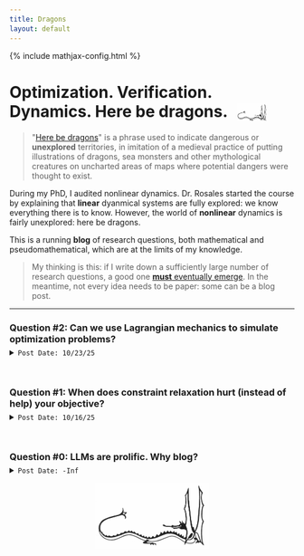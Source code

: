 ```yaml
---
title: Dragons
layout: default
---
```

{% include mathjax-config.html %}

<h1>
    Optimization. Verification. Dynamics. Here be dragons.
  <img src="/photos/dragon.jpg" alt="logo" style="height:32px; vertical-align:middle; margin-left:10px;">
</h1>

>"[Here be dragons](https://en.wikipedia.org/wiki/Here_be_dragons)" is a phrase used to indicate dangerous or **unexplored** territories, in imitation of a medieval practice of putting illustrations of dragons, sea monsters and other mythological creatures on uncharted areas of maps where potential dangers were thought to exist.

During my PhD, I audited nonlinear dynamics. Dr. Rosales started the course by explaining that **linear** dyanmical systems are fully explored: we know everything there is to know. However, the world of **nonlinear** dynamics is fairly unexplored: here be dragons.

This is a running **blog** of research questions, both mathematical and pseudomathematical, which are at the limits of my knowledge.

<!--
* Some questions are mathematical
* Some are pseudomathematical
* All are inspired by real life observations and hopefully have some degree of research value
-->

> My thinking is this: if I write down a sufficiently large number of research questions, a good one [**must** eventually emerge](https://en.wikipedia.org/wiki/Infinite_monkey_theorem). In the meantime, not every idea needs to be paper: some can be a blog post.

***




<!--
<h3 style="font-weight:bold; margin-bottom:5px;">Question #3: Does information propagate non-locally through a sparse graph?</h3>
<details markdown="1">
<summary><code>Post Date: 10/24/25</code></summary>

</details>
<hr style="height:15px; visibility:hidden;" />

-->











<h3 style="font-weight:bold; margin-bottom:5px;">Question #2: Can we use Lagrangian mechanics to simulate optimization problems?</h3>
<details markdown="1">
<summary><code>Post Date: 10/23/25</code></summary>

**tl;dr**: Quantum people do this all the time.

Drop a ping-pong ball into a mountain crevasse. It will ping-pong about until it reaches the bottom. And if we make some light convexity assumptions, it should reliably reach the true, actual bottom. 

This post is inspired by a computational problem: gradient-based methods tend to have a hard time solving some convex optimization problems. For example, problem **(6b)** in [our recent paper](https://arxiv.org/pdf/2406.13191) is easily solvable in the DC-OPF context, but when we posed a similar problem in the AC context, gradient descent had a very hard time solving the problem. This problem is convex, and it is virtually unconstrained, but we still couldn't solve it with gradient-based methods.

This is surprising: if you keep moving downhill, won't you *eventually* just reach the bottom? Maybe.

In graduate school, I took the Course 2 (MechE) graduate level dynamics class, taught by Dr. Akylas. This course focused on mechanical dynamics, where we derove the equations of motion ($\dot x = f(x)$) for various mechanical systems: spinning tops, bouncing balls, vibrating strings, etc. 

Generally, there are two methods for deriving the equations of motion. In the **direct** method, equations of motions are written down, well, directly (i.e., $m {\ddot x}=\sum f_i$ for translational systems, and $j {\ddot \theta}=\sum \tau_i$ for rotational systems). For complex dynamical systems, this method can become extremely hard, intractable even.

The indirect method uses the **Lagrangian** ${\mathcal L}=T-U$, which captures the energy of the system in a single scalar function. By then computing the partial derivative equation

$$
\begin{equation}\label{eq:Lag_eqs}
\frac{d}{dt}\frac{d\mathcal{L}}{d\dot{x}}-\frac{d\mathcal{L}}{dx}=0,
\end{equation}
$$ 

the equations of motion magically appear. This method is built on the **principle of least action**: in passing from one state to another, the integral of the kinetic energy must be least.

Anyways, we can view an optimization problem like 

$$
\begin{equation}\label{eq:opt_classical}
\begin{aligned}
\min\quad & f(x)\\
\text{s.t.}\quad & g(x)\le0\\
 & h(x)=0.
\end{aligned}
\end{equation}
$$ 

as a problem of simulating a dynamical system. In this system:
* $f(x)$ represents the potential energy of the state
* $g(x)$ and $h(x)$ represent hard constraints (e.g., crevasse walls)
* $m{\ddot x}$ is the state's kinetic energy, where $m$ is some assigned mass

Using \eqref{eq:Lag_eqs}, we can then simulate this system; by adding a little bit of friction, this system's final energy state should be the local minimum solution to the optimization problem.

Now, I am not the first one to make this observation: this approach is popular in the Quantum world (see, for example, [Quantum Hamiltonian Descent (QHD)](https://arxiv.org/pdf/2303.01471)). However, my curiosity is a bit more pure: does direct CPU/GPU-based simulation of \eqref{eq:Lag_eqs} with e.g., foreward Euler, provide a reliable method of solving convex optimization problems? Nature is pretty good at solving equations of motion. Can we copy her and improve upon vanilla gradient descent/[PDHG](https://www.gurobi.com/resources/introducing-gurobis-first-gpu-accelerated-solver/?utm_source=linkedin&utm_medium=social&utm_content=blog)?


</details>
<hr style="height:15px; visibility:hidden;" />















<h3 style="font-weight:bold; margin-bottom:5px;">Question #1: When does constraint relaxation hurt (instead of help) your objective?</h3>
<details markdown="1">
<summary><code>Post Date: 10/16/25</code></summary>

Sometimes, constraints make us happier.

We call the problem

$$
\begin{equation}\label{eq:opt}
\begin{aligned}
\min \quad & f_0(x)\\
\text{s.t.} \quad & f_1(x) \le 0\\
                 & f_2(x) \le 0\\
\end{aligned}
\end{equation}
$$ 

a *constrained* optimization problem. If nonconvexity is present in this problem, we may take a "convex relaxation" of the problem. The resulting convex relaxation solution will necessarily lower bound the original optimization problem \eqref{eq:opt}.

Another valid relaxation is to *drop a constraint entirely* (e.g., remove $f_2(x)\le 0$). In this case, the solution to the relaxed problem will also lower bound the original problem. 

Sometimes in life, we get to drop constraints. For example, this post was inspired by the problem of parking at UVM. I am a new faculty member, so I park **far** from my office in Billings. This is a hard constraint which causes me to "lose" a lot of time walking (or long boarding) across campus. For two+ years, I have looked forward to being elevated to a "green" parking permit, which will allow me to park right next to my office.

Will a green permit make me happier? It will allow me to drop a constraint, so, mathematically, I will provably be *at least as happy as I was before I was promoted to a green permit*. The proof is simple: if parking near my office makes me *less* happy, then I can continue to park on the far side of campus.

However, we all know this would never happen. The moment I receive the green permit, I will never walk across campus again. No more fun long board rides. No more scurrying across main street with the undergrads. No more trudging through the ice and snow. These things are hard, and they do consume a lot of time, but whether I admit it or not, they do make me happier. They improve my fitness, they get me out amoung the people, and they keep me "alive". 

It seems, therefore, that dropping a constraint will probably make me less happy (i.e., it will raise my objective function, rather than lower it (lower is better!)). This is a paradox. It is similar in nature to [Braess' paradox](https://en.wikipedia.org/wiki/Braess%27_paradox), which tells us that sometimes, adding a new road (i.e., dropping a constraint) can slow traffic down. In this case, with self-interested rational agents, the optimal traffic pattern is somehow an **unstable equilibrium**, so suboptimality emerges naturally. For Braess' paradox to appear, you need multiple competing agents. In my parking conundrum, however, there is just one agent: me.

To resolve my problem mathematically, I think I need to admit that there are "latent" constraints that I am not enforcing, nor needing to enfocrce, when I park across campus (e.g., daily step count, human interaction, etc.). When I drop a constraint, these latent constraints become violated, and my happiness pays the price.

`Research question: in single-operator/agent systems, when does mathematical relaxation (i.e., constraint dropping) lead to worse, and not better, system performance?`

Here's to walking.
</details>
<hr style="height:15px; visibility:hidden;" />










<h3 style="font-weight:bold; margin-bottom:5px;">Question #0: LLMs are prolific. Why blog?</h3>
<details markdown="1">
<summary><code>Post Date: -Inf</code></summary>

I enjoy writing. I also enjoy exploring technical ideas. I think writing helps *flesh out* these ideas. It helps to concretize them, bring them into focus, and acknowledge their limitations. I especially like when ideas are inspired by our daily, lived experiences. Science is filled with examples of brilliant ideas that were inspired by the everyday happens of life. For example:

* Luitzen Egbertus Jan Brouwer [stirring his coffee](https://sites.pitt.edu/~armin/publicdocs/Delta%20-%20Brouwer.pdf) and proposing his fixed point theorem
* Einstein's ["happiest" thought](https://arxiv.org/pdf/2209.13781): realizing that falling and weightless are equivalent
* Leonhard Euler trying to cross the [seven bridges of Königsberg](https://en.wikipedia.org/wiki/Seven_Bridges_of_K%C3%B6nigsberg) only once
* James Clerk Maxwell conceptualizing electromagetism via [mechanical gears](https://qstbb.pa.msu.edu/storage/new_ed/e_and_m/J-140_Maxwell_3_S4.html)
* Terance Tao [rolling around on the floor](https://mathstodon.xyz/@tao/113465889558324816), with his eyes closed, to solve the  wave maps equation 
* Stan Ulman using his experience gambling and playing cards to concoct the [Monte Carlo](https://en.wikipedia.org/wiki/Monte_Carlo_method) method
* The apple [falling on Newton's head](https://scottberkun.com/wp-content/uploads/2010/01/Newton_apple.jpg)...

LLMs do not (yet) have these daily lived experiences. They can synthesize the discoveries of humans in beautiful ways, and they can even suggest some cool new ones, but they can't pole vault, they can't walk across campus, they can't stick their hand out a car window and feel their hand flutter in the wind...

So, I am blogging about ideas. Not in spite of LLMs, but because of them. With the amout of AI-assistance I receive in my daily life, I crave clarity of thought more than ever before. And I want to make room for synthesizing the mathematical with the everday. Since, in the end, life and math should be somehow invariant.

</details>

<p align="center">
  <img src="/photos/dragon.jpg" width="200">
</p>